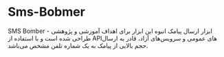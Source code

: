 # Sms-Bobmer
SMS Bomber - ابزار ارسال پیامک انبوه این ابزار برای اهداف آموزشی و پژوهشی طراحی شده است و با استفاده از APIهای عمومی و سرویس‌های آزاد، قادر به ارسال حجم بالایی از پیامک به یک شماره تلفن مشخص می‌باشد.
